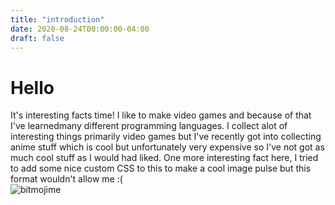 ```yaml
---
title: "introduction"
date: 2020-08-24T00:00:00-04:00
draft: false
---
```

<!DOCTYPE html>
<html>
<head>
<title>Introduction</title>
</head>
<body>
  <h1> Hello </h1>
  
It's interesting facts time! I like to make video games and because of that I've learnedmany different programming languages. I collect alot of interesting things primarily video games but I've recently got into collecting anime stuff which is cool but unfortunately very expensive so I've not got as much cool stuff as I would had liked. One more interesting fact here, I tried to add some nice custom CSS to this to make a cool image pulse but this format wouldn't allow me :(
  <br>
![bitmojime](https://sharp-sammet-7aa19b.netlify.app/IMG_8681.png)


</body>
</html>
